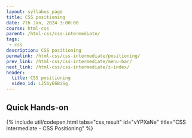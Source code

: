 ```yaml
---
layout: syllabus_page
title: CSS positioning
date: 7th Jan, 2024 3:00:00
course: html-css
parent: /html-css/css-intermediate/
tags:
 - css
description: CSS positioning
permalink: /html-css/css-intermediate/positioning/
prev_link: /html-css/css-intermediate/menu-bar/
next_link: /html-css/css-intermediate/z-index/
header:
  title: CSS positioning
  video_id: LJ5byE6BiSg
---
```


## Quick Hands-on

{% include util/codepen.html tabs="css,result" id="vYPXaNe" title="CSS Intermediate - CSS Positioning"  %}
